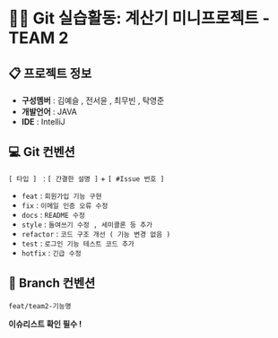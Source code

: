 # 🧑‍💻 Git 실습활동: 계산기 미니프로젝트 - TEAM 2

## 📋 프로젝트 정보

- **구성멤버** : 김예슬 , 전서윤 , 최무빈 , 탁영준
- **개발언어** : JAVA
- **IDE** : IntelliJ


## 💻 Git 컨벤션

`[ 타입 ] `  : `[ 간결한 설명 ]` + `[ #Issue 번호 ]`

- `feat`     : `회원가입 기능 구현`
- `fix`      : `이메일 인증 오류 수정`
- `docs`     : `README 수정`
- `style`    : `들여쓰기 수정 , 세미콜론 등 추가`
- `refactor` : `코드 구조 개선 ( 기능 변경 없음 )`
- `test`     : `로그인 기능 테스트 코드 추가`
- `hotfix`   : `긴급 수정`

## 🌱 Branch 컨벤션

`feat/team2-기능명`

**이슈리스트 확인 필수 !**
